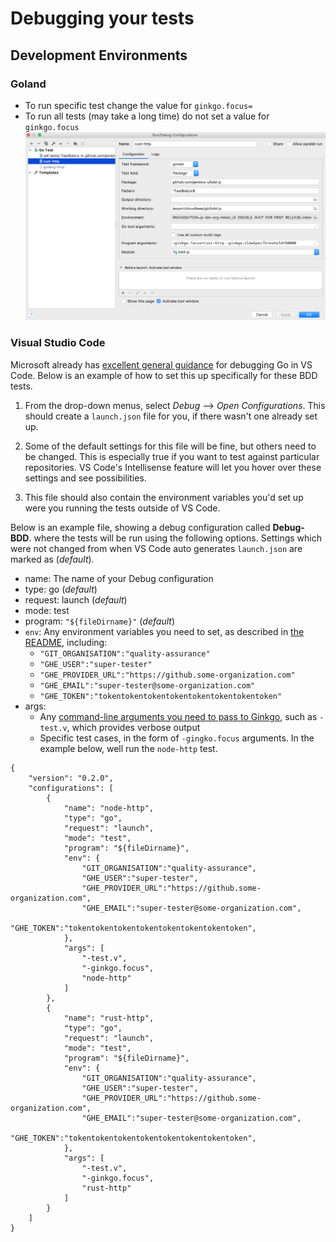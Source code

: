# Debugging your tests

## Development Environments

### Goland
* To run specific test change the value for `ginkgo.focus=`
* To run all tests (may take a long time) do not set a value for `ginkgo.focus`
![goland ide debug settings](goland_ide_debug_settings.png "goland ide debug settings")

### Visual Studio Code
Microsoft already has [excellent general guidance](https://github.com/Microsoft/vscode-go/wiki/Debugging-Go-code-using-VS-Code) for debugging Go in VS Code. Below is an example 
of how to set this up specifically for these BDD tests.

1. From the drop-down menus, select _Debug_ --> _Open Configurations_. This should create a `launch.json` file for you, if there wasn't one already set up.

2. Some of the default settings for this file will be fine, but others need to be changed. This is especially true if you want to test against particular repositories. VS Code's Intellisense feature will let you hover over these settings and see possibilities. 

3. This file should also contain the environment variables you'd set up were you running the tests outside of VS Code. 

Below is an example file, showing a debug configuration called __Debug-BDD__. where the tests will be run using the following options. Settings which were not changed from when VS Code auto generates `launch.json` are marked as (_default_). 
* name: The name of your Debug configuration
* type: go (_default_)
* request: launch (_default_)
* mode: test
* program: `"${fileDirname}"` (_default_)
* `env`: Any environment variables you need to set, as described in [the README](Readme.md), including:
    * `"GIT_ORGANISATION":"quality-assurance"`
    * `"GHE_USER":"super-tester"`
    * `"GHE_PROVIDER_URL":"https://github.some-organization.com"`
    * `"GHE_EMAIL":"super-tester@some-organization.com"`
    * `"GHE_TOKEN":"tokentokentokentokentokentokentokentoken"`
* args: 
    * Any [command-line arguments you need to pass to Ginkgo]((http://onsi.github.io/ginkgo/#the-ginkgo-cli)), such as `-test.v`, which provides verbose output
    * Specific test cases, in the form of `-gingko.focus` arguments. In the example below, well run the `node-http` test.
```
{
    "version": "0.2.0",
    "configurations": [
        {
            "name": "node-http",
            "type": "go",
            "request": "launch",
            "mode": "test",
            "program": "${fileDirname}",
            "env": {
                "GIT_ORGANISATION":"quality-assurance",
                "GHE_USER":"super-tester",
                "GHE_PROVIDER_URL":"https://github.some-organization.com",
                "GHE_EMAIL":"super-tester@some-organization.com",
                "GHE_TOKEN":"tokentokentokentokentokentokentokentoken",
            },
            "args": [
                "-test.v",
                "-ginkgo.focus",
                "node-http"
            ]
        },
        {
            "name": "rust-http",
            "type": "go",
            "request": "launch",
            "mode": "test",
            "program": "${fileDirname}",
            "env": {
                "GIT_ORGANISATION":"quality-assurance",
                "GHE_USER":"super-tester",
                "GHE_PROVIDER_URL":"https://github.some-organization.com",
                "GHE_EMAIL":"super-tester@some-organization.com",
                "GHE_TOKEN":"tokentokentokentokentokentokentokentoken",
            },
            "args": [
                "-test.v",
                "-ginkgo.focus",
                "rust-http"
            ]
        }
    ]
}
```